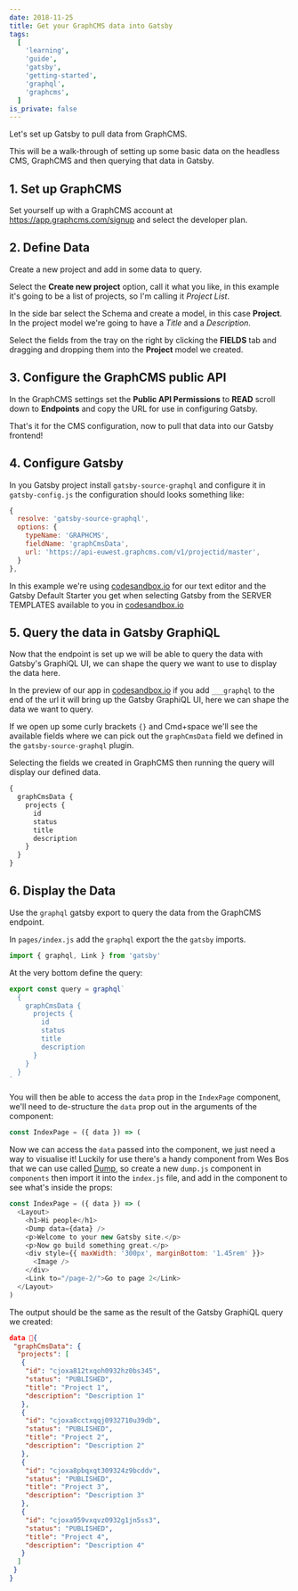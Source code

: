 ```yaml
---
date: 2018-11-25
title: Get your GraphCMS data into Gatsby
tags:
  [
    'learning',
    'guide',
    'gatsby',
    'getting-started',
    'graphql',
    'graphcms',
  ]
is_private: false
---
```


<script>
  import { YouTube } from 'sveltekit-embed'
</script>

Let's set up Gatsby to pull data from GraphCMS.

<YouTube youTubeId="S9JeASI5tck" />

This will be a walk-through of setting up some basic data on the
headless CMS, GraphCMS and then querying that data in Gatsby.

## 1. Set up GraphCMS

Set yourself up with a GraphCMS account at
https://app.graphcms.com/signup and select the developer plan.

## 2. Define Data

Create a new project and add in some data to query.

Select the **Create new project** option, call it what you like, in
this example it's going to be a list of projects, so I'm calling it
_Project List_.

In the side bar select the Schema and create a model, in this case
**Project**. In the project model we're going to have a _Title_ and a
_Description_.

Select the fields from the tray on the right by clicking the
**FIELDS** tab and dragging and dropping them into the **Project**
model we created.

## 3. Configure the GraphCMS public API

In the GraphCMS settings set the **Public API Permissions** to
**READ** scroll down to **Endpoints** and copy the URL for use in
configuring Gatsby.

That's it for the CMS configuration, now to pull that data into our
Gatsby frontend!

## 4. Configure Gatsby

In you Gatsby project install `gatsby-source-graphql` and configure it
in `gatsby-config.js` the configuration should looks something like:

```js
{
  resolve: 'gatsby-source-graphql',
  options: {
    typeName: 'GRAPHCMS',
    fieldName: 'graphCmsData',
    url: 'https://api-euwest.graphcms.com/v1/projectid/master',
  }
},
```

In this example we're using [codesandbox.io] for our text editor and
the Gatsby Default Starter you get when selecting Gatsby from the
SERVER TEMPLATES available to you in [codesandbox.io]

<!-- cSpell:ignore graphi -->

## 5. Query the data in Gatsby GraphiQL

Now that the endpoint is set up we will be able to query the data with
Gatsby's GraphiQL UI, we can shape the query we want to use to display
the data here.

In the preview of our app in [codesandbox.io] if you add `___graphql`
to the end of the url it will bring up the Gatsby GraphiQL UI, here we
can shape the data we want to query.

If we open up some curly brackets `{}` and Cmd+space we'll see the
available fields where we can pick out the `graphCmsData` field we
defined in the `gatsby-source-graphql` plugin.

Selecting the fields we created in GraphCMS then running the query
will display our defined data.

```js
{
  graphCmsData {
    projects {
      id
      status
      title
      description
    }
  }
}
```

## 6. Display the Data

Use the `graphql` gatsby export to query the data from the GraphCMS
endpoint.

In `pages/index.js` add the `graphql` export the the `gatsby` imports.

```js
import { graphql, Link } from 'gatsby'
```

At the very bottom define the query:

```js
export const query = graphql`
  {
    graphCmsData {
      projects {
        id
        status
        title
        description
      }
    }
  }
`
```

You will then be able to access the `data` prop in the `IndexPage`
component, we'll need to de-structure the `data` prop out in the
arguments of the component:

```js
const IndexPage = ({ data }) => (
```

Now we can access the `data` passed into the component, we just need a
way to visualise it! Luckily for use there's a handy component from
Wes Bos that we can use called [Dump], so create a new `dump.js`
component in `components` then import it into the `index.js` file, and
add in the component to see what's inside the props:

```js
const IndexPage = ({ data }) => (
  <Layout>
    <h1>Hi people</h1>
    <Dump data={data} />
    <p>Welcome to your new Gatsby site.</p>
    <p>Now go build something great.</p>
    <div style={{ maxWidth: '300px', marginBottom: '1.45rem' }}>
      <Image />
    </div>
    <Link to="/page-2/">Go to page 2</Link>
  </Layout>
)
```

The output should be the same as the result of the Gatsby GraphiQL
query we created:

<!-- cSpell:disable -->

```json
data 💩{
 "graphCmsData": {
  "projects": [
   {
    "id": "cjoxa812txqoh0932hz0bs345",
    "status": "PUBLISHED",
    "title": "Project 1",
    "description": "Description 1"
   },
   {
    "id": "cjoxa8cctxqqj0932710u39db",
    "status": "PUBLISHED",
    "title": "Project 2",
    "description": "Description 2"
   },
   {
    "id": "cjoxa8pbqxqt309324z9bcddv",
    "status": "PUBLISHED",
    "title": "Project 3",
    "description": "Description 3"
   },
   {
    "id": "cjoxa959vxqvz0932g1jn5ss3",
    "status": "PUBLISHED",
    "title": "Project 4",
    "description": "Description 4"
   }
  ]
 }
}
```

<!-- cSpell:enable -->

[codesandbox.io]: https://codesandbox.io/dashboard/recent
[dump]: https://github.com/wesbos/dump
